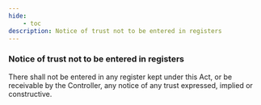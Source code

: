 ```yaml
---
hide:
    - toc
description: Notice of trust not to be entered in registers
---
```


### Notice of trust not to be entered in registers

There shall not be entered in any register kept under this Act, or be receivable by the Controller, any notice of any trust expressed, implied or constructive.
